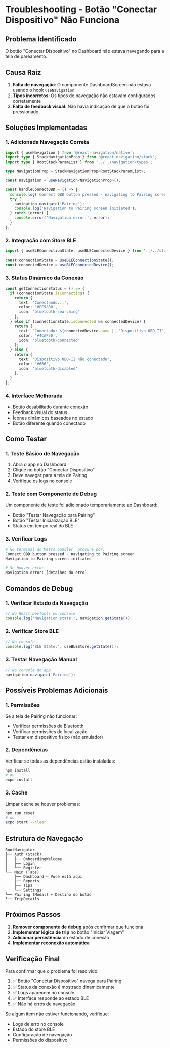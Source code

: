 # Troubleshooting - Botão "Conectar Dispositivo" Não Funciona

## Problema Identificado
O botão "Conectar Dispositivo" no Dashboard não estava navegando para a tela de pareamento.

## Causa Raiz
1. **Falta de navegação**: O componente DashboardScreen não estava usando o hook `useNavigation`
2. **Tipos incorretos**: Os tipos de navegação não estavam configurados corretamente
3. **Falta de feedback visual**: Não havia indicação de que o botão foi pressionado

## Soluções Implementadas

### 1. Adicionada Navegação Correta
```typescript
import { useNavigation } from '@react-navigation/native';
import type { StackNavigationProp } from '@react-navigation/stack';
import type { RootStackParamList } from '../../navigation/types';

type NavigationProp = StackNavigationProp<RootStackParamList>;

const navigation = useNavigation<NavigationProp>();

const handleConnectOBD = () => {
  console.log('Connect OBD button pressed - navigating to Pairing screen');
  try {
    navigation.navigate('Pairing');
    console.log('Navigation to Pairing screen initiated');
  } catch (error) {
    console.error('Navigation error:', error);
  }
};
```

### 2. Integração com Store BLE
```typescript
import { useBLEConnectionState, useBLEConnectedDevice } from '../../stores/ble';

const connectionState = useBLEConnectionState();
const connectedDevice = useBLEConnectedDevice();
```

### 3. Status Dinâmico da Conexão
```typescript
const getConnectionStatus = () => {
  if (connectionState.isConnecting) {
    return {
      text: 'Conectando...',
      color: '#FF9800',
      icon: 'bluetooth-searching'
    };
  } else if (connectionState.isConnected && connectedDevice) {
    return {
      text: `Conectado: ${connectedDevice.name || 'Dispositivo OBD-II'}`,
      color: '#4CAF50',
      icon: 'bluetooth-connected'
    };
  } else {
    return {
      text: 'Dispositivo OBD-II não conectado',
      color: '#666',
      icon: 'bluetooth-disabled'
    };
  }
};
```

### 4. Interface Melhorada
- Botão desabilitado durante conexão
- Feedback visual do status
- Ícones dinâmicos baseados no estado
- Botão diferente quando conectado

## Como Testar

### 1. Teste Básico de Navegação
1. Abra o app no Dashboard
2. Clique no botão "Conectar Dispositivo"
3. Deve navegar para a tela de Pairing
4. Verifique os logs no console

### 2. Teste com Componente de Debug
Um componente de teste foi adicionado temporariamente ao Dashboard:
- Botão "Testar Navegação para Pairing"
- Botão "Testar Inicialização BLE"
- Status em tempo real do BLE

### 3. Verificar Logs
```bash
# No terminal do Metro bundler, procure por:
Connect OBD button pressed - navigating to Pairing screen
Navigation to Pairing screen initiated

# Se houver erro:
Navigation error: [detalhes do erro]
```

## Comandos de Debug

### 1. Verificar Estado da Navegação
```javascript
// No React DevTools ou console
console.log('Navigation state:', navigation.getState());
```

### 2. Verificar Store BLE
```javascript
// No console
console.log('BLE State:', useBLEStore.getState());
```

### 3. Testar Navegação Manual
```javascript
// No console do app
navigation.navigate('Pairing');
```

## Possíveis Problemas Adicionais

### 1. Permissões
Se a tela de Pairing não funcionar:
- Verificar permissões de Bluetooth
- Verificar permissões de localização
- Testar em dispositivo físico (não emulador)

### 2. Dependências
Verificar se todas as dependências estão instaladas:
```bash
npm install
# ou
expo install
```

### 3. Cache
Limpar cache se houver problemas:
```bash
npm run reset
# ou
expo start --clear
```

## Estrutura de Navegação

```
RootNavigator
├── Auth (Stack)
│   ├── OnboardingWelcome
│   ├── Login
│   └── Register
└── Main (Tabs)
    ├── Dashboard ← Você está aqui
    ├── Reports
    ├── Tips
    └── Settings
└── Pairing (Modal) ← Destino do botão
└── TripDetails
```

## Próximos Passos

1. **Remover componente de debug** após confirmar que funciona
2. **Implementar lógica de trip** no botão "Iniciar Viagem"
3. **Adicionar persistência** do estado de conexão
4. **Implementar reconexão automática**

## Verificação Final

Para confirmar que o problema foi resolvido:

1. ✅ Botão "Conectar Dispositivo" navega para Pairing
2. ✅ Status da conexão é mostrado dinamicamente
3. ✅ Logs aparecem no console
4. ✅ Interface responde ao estado BLE
5. ✅ Não há erros de navegação

Se algum item não estiver funcionando, verifique:
- Logs de erro no console
- Estado do store BLE
- Configuração de navegação
- Permissões do dispositivo